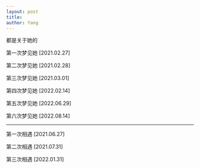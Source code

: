 ```yaml
---
layout: post
title: 
author: Yang
---
```

都是关于她的

第一次梦见她	[2021.02.27]

第二次梦见她	[2021.02.28]

第三次梦见她	[2021.03.01]

第四次梦见她	[2022.02.14]

第五次梦见她	[2022.06.29]

第六次梦见她	[2022.08.14]

----------------------------------

第一次相遇		[2021.06.27]

第二次相遇		[2021.07.31]

第三次相遇		[2022.01.31]
